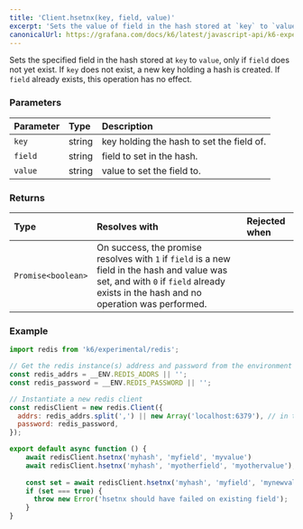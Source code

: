 ```yaml
---
title: 'Client.hsetnx(key, field, value)'
excerpt: 'Sets the value of field in the hash stored at `key` to `value` only if field does not exist in the hash.'
canonicalUrl: https://grafana.com/docs/k6/latest/javascript-api/k6-experimental/redis/client/client-hsetnx/
---
```


Sets the specified field in the hash stored at `key` to `value`, only if `field` does not yet exist. If `key` does not exist, a new key holding a hash is created. If `field` already exists, this operation has no effect.

### Parameters

| Parameter | Type   | Description                               |
| :-------- | :----- | :---------------------------------------- |
| `key`     | string | key holding the hash to set the field of. |
| `field`   | string | field to set in the hash.                 |
| `value`   | string | value to set the field to.                |


### Returns

| Type               | Resolves with                                                                                                                                                                         | Rejected when |
| :----------------- | :------------------------------------------------------------------------------------------------------------------------------------------------------------------------------------ | :------------ |
| `Promise<boolean>` | On success, the promise resolves with `1` if `field` is a new field in the hash and value was set, and with `0` if `field` already exists in the hash and no operation was performed. |               |

### Example

<CodeGroup labels={[]}>

```javascript
import redis from 'k6/experimental/redis';

// Get the redis instance(s) address and password from the environment
const redis_addrs = __ENV.REDIS_ADDRS || '';
const redis_password = __ENV.REDIS_PASSWORD || '';

// Instantiate a new redis client
const redisClient = new redis.Client({
  addrs: redis_addrs.split(',') || new Array('localhost:6379'), // in the form of 'host:port', separated by commas
  password: redis_password,
});

export default async function () {
    await redisClient.hsetnx('myhash', 'myfield', 'myvalue')
    await redisClient.hsetnx('myhash', 'myotherfield', 'myothervalue');
    
    const set = await redisClient.hsetnx('myhash', 'myfield', 'mynewvalue');
    if (set === true) {
      throw new Error('hsetnx should have failed on existing field');
    }
}
```

</CodeGroup>
